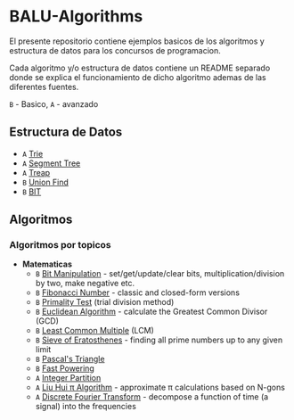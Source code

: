 # BALU-Algorithms 
El presente repositorio contiene ejemplos basicos de los algoritmos y estructura de datos para los concursos de programacion.

Cada algoritmo y/o estructura de datos contiene un README separado donde se explica el funcionamiento de dicho algoritmo ademas de las diferentes fuentes.

`B` - Basico, `A` - avanzado

## Estructura de Datos

* `A` [Trie](Estructura-Datos/Trie)
* `A` [Segment Tree](Estructura-Datos/Segment-Tree)
* `A` [Treap](Estructura-Datos/Treap)
* `B` [Union Find](Estructura-Datos/Union-Find)
* `B` [BIT](Estructura-Datos/BIT)

## Algoritmos

### Algoritmos por topicos

* **Matematicas**
  * `B` [Bit Manipulation](src/algorithms/math/bits) - set/get/update/clear bits, multiplication/division by two, make negative etc.
  * `B` [Fibonacci Number](src/algorithms/math/fibonacci) - classic and closed-form versions
  * `B` [Primality Test](src/algorithms/math/primality-test) (trial division method)
  * `B` [Euclidean Algorithm](src/algorithms/math/euclidean-algorithm) - calculate the Greatest Common Divisor (GCD)
  * `B` [Least Common Multiple](src/algorithms/math/least-common-multiple) (LCM)
  * `B` [Sieve of Eratosthenes](src/algorithms/math/sieve-of-eratosthenes) - finding all prime numbers up to any given limit
  * `B` [Pascal's Triangle](src/algorithms/math/pascal-triangle)
  * `B` [Fast Powering](src/algorithms/math/fast-powering)
  * `A` [Integer Partition](src/algorithms/math/integer-partition)
  * `A` [Liu Hui π Algorithm](src/algorithms/math/liu-hui) - approximate π calculations based on N-gons
  * `A` [Discrete Fourier Transform](src/algorithms/math/fourier-transform) - decompose a function of time (a signal) into the frequencies
